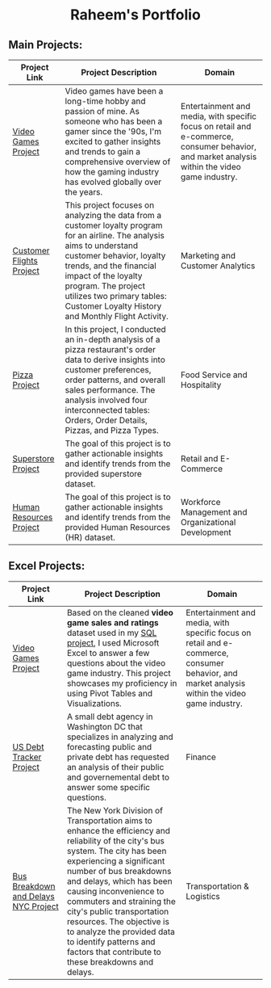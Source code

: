#  <h1 align="center"> Raheem's Portfolio</h1>



## Main Projects:

| Project Link | Project Description | Domain | 
|--------------|---------------------|--------|
| [Video Games Project](https://github.com/rml-lee/MYSQL-Tableau-Video-Games-Project) | Video games have been a long-time hobby and passion of mine. As someone who has been a gamer since the '90s, I'm excited to gather insights and trends to gain a comprehensive overview of how the gaming industry has evolved globally over the years. | Entertainment and media, with specific focus on retail and e-commerce, consumer behavior, and market analysis within the video game industry.
| [Customer Flights Project](https://github.com/rml-lee/MYSQL-Tableau-Customer-Flights-Project) | This project focuses on analyzing the data from a customer loyalty program for an airline. The analysis aims to understand customer behavior, loyalty trends, and the financial impact of the loyalty program. The project utilizes two primary tables: Customer Loyalty History and Monthly Flight Activity. | Marketing and Customer Analytics |
| [Pizza Project](https://github.com/rml-lee/MYSQL-Tableau-Pizza-Project) | In this project, I conducted an in-depth analysis of a pizza restaurant's order data to derive insights into customer preferences, order patterns, and overall sales performance. The analysis involved four interconnected tables: Orders, Order Details, Pizzas, and Pizza Types. | Food Service and Hospitality |
| [Superstore Project](https://github.com/rml-lee/MYSQL-Tableau-SuperStore-Project) | The goal of this project is to gather actionable insights and identify trends from the provided superstore dataset. | Retail and E-Commerce |
| [Human Resources Project](https://github.com/rml-lee/MYSQL-Tableau-Human-Resources-Project) | The goal of this project is to gather actionable insights and identify trends from the provided Human Resources (HR) dataset. | Workforce Management and Organizational Development


## Excel Projects:

| Project Link | Project Description | Domain |
| ------------ | ------------------- | ------- |
| [Video Games Project](https://github.com/rml-lee/Excel-Video-Games-Project) | Based on the cleaned **video game sales and ratings** dataset used in my [SQL project](https://github.com/rml-lee/MYSQL-Tableau-Video-Games-Project), I used Microsoft Excel to answer a few questions about the video game industry. This project showcases my proficiency in using Pivot Tables and Visualizations. | Entertainment and media, with specific focus on retail and e-commerce, consumer behavior, and market analysis within the video game industry. |
| [US Debt Tracker Project](https://github.com/rml-lee/Excel-US-Debt-Tracker-Project) | A small debt agency in Washington DC that specializes in analyzing and forecasting public and private debt has requested an analysis of their public and governemental debt to answer some specific questions. | Finance |
| [Bus Breakdown and Delays NYC Project](https://github.com/rml-lee/Excel-Bus-Breakdown-and-Delays-NYC-Project) | The New York Division of Transportation aims to enhance the efficiency and reliability of the city's bus system. The city has been experiencing a significant number of bus breakdowns and delays, which has been causing inconvenience to commuters and straining the city's public transportation resources. The objective is to analyze the provided data to identify patterns and factors that contribute to these breakdowns and delays. | Transportation & Logistics |
